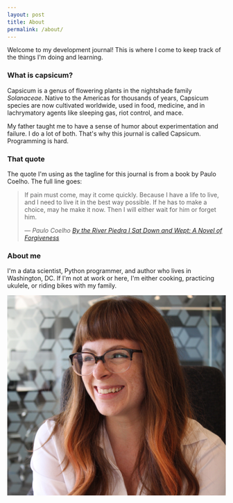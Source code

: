 ```yaml
---
layout: post
title: About
permalink: /about/
---
```


Welcome to my development journal! This is where I come to keep track of the things I'm doing and learning.

### What is capsicum?

Capsicum is a genus of flowering plants in the nightshade family *Solanaceae*. Native to the Americas for thousands of years, Capsicum species are now cultivated worldwide, used in food, medicine, and in lachrymatory agents like sleeping gas, riot control, and mace.

My father taught me to have a sense of humor about experimentation and failure. I do a lot of both. That's why this journal is called Capsicum. Programming is hard.

### That quote

The quote I'm using as the tagline for this journal is from a book by Paulo Coelho. The full line goes:

> If pain must come, may it come quickly. Because I have a life to live, and I need to live it in the best way possible. If he has to make a choice, may he make it now. Then I will either wait for him or forget him.
>
> &mdash; <cite> Paulo Coelho [_By the River Piedra I Sat Down and Wept: A Novel of Forgiveness_](https://www.amazon.com/River-Piedra-Sat-Down-Wept/dp/0061122092)</cite>

### About me

I'm a data scientist, Python programmer, and author who lives in Washington, DC. If I'm not at work or here, I'm either cooking, practicing ukulele, or riding bikes with my family.

![me](https://raw.githubusercontent.com/rebeccabilbro/rebeccabilbro.github.io/master/assets/img/rebeccabilbro.jpg)
